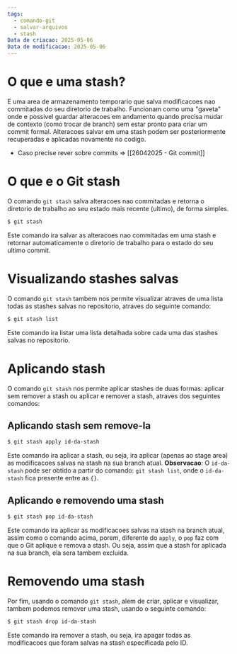 ```yaml
---
tags:
  - comando-git
  - salvar-arquivos
  - stash
Data de criacao: 2025-05-06
Data de modificacao: 2025-05-06
---
```

# O que e uma stash?
E uma area de armazenamento temporario que salva modificacoes nao commitadas do seu diretorio de trabalho. Funcionam como uma "gaveta" onde e possivel guardar alteracoes em andamento quando precisa mudar de contexto (como trocar de branch) sem estar pronto para criar um commit formal.
Alteracoes salvar em uma stash podem ser posteriormente recuperadas e aplicadas novamente no codigo.
- Caso precise rever sobre commits => [[26042025 - Git commit]]

# O que e o Git stash
O comando `git stash` salva alteracoes nao commitadas e retorna o diretorio de trabalho ao seu estado mais recente (ultimo), de forma simples.

```bash
$ git stash
```

Este comando ira salvar as alteracoes nao commitadas em uma stash e retornar automaticamente o diretorio de trabalho para o estado do seu ultimo commit. 

# Visualizando stashes salvas
O comando `git stash` tambem nos permite visualizar atraves de uma lista todas as stashes salvas no repositorio, atraves do seguinte comando:

```bash
$ git stash list
```

Este comando ira listar uma lista detalhada sobre cada uma das stashes salvas no repositorio.

# Aplicando stash
O comando `git stash` nos permite aplicar stashes de duas formas: aplicar sem remover a stash ou aplicar e remover a stash, atraves dos seguintes comandos:

## Aplicando stash sem remove-la

```bash
$ git stash apply id-da-stash
```

Este comando ira aplicar a stash, ou seja, ira aplicar (apenas ao stage area) as modificacoes salvas na stash na sua branch atual.
**Observacao**: O `id-da-stash` pode ser obtido a partir do comando: `git stash list`, onde o `id-da-stash` fica presente entre as `{}`.

## Aplicando e removendo uma stash

```bash
$ git stash pop id-da-stash
```

Este comando ira aplicar as modificacoes salvas na stash na branch atual, assim como o comando acima, porem, diferente do `apply`, o `pop` faz com que o Git aplique e remova a stash. Ou seja, assim que a stash for aplicada na sua branch, ela sera tambem excluida.

# Removendo uma stash
Por fim, usando o comando `git stash`, alem de criar, aplicar e visualizar, tambem podemos remover uma stash, usando o seguinte comando:

```bash
$ git stash drop id-da-stash
```

Este comando ira remover a stash, ou seja, ira apagar todas as modificacoes que foram salvas na stash especificada pelo ID.